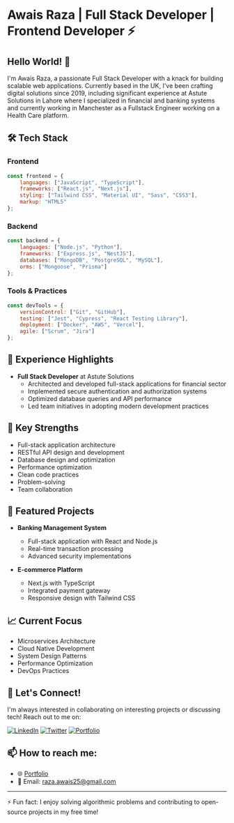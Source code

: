 # Awais Raza | Full Stack Developer | Frontend Developer ⚡

## Hello World! 👋

I'm Awais Raza, a passionate Full Stack Developer with a knack for building scalable web applications. Currently based in the UK, I've been crafting digital solutions since 2019, including significant experience at Astute Solutions in Lahore where I specialized in financial and banking systems and currently working in Manchester as a Fullstack Engineer working on a Health Care platform.

## 🛠️ Tech Stack

### Frontend
```javascript
const frontend = {
    languages: ["JavaScript", "TypeScript"],
    frameworks: ["React.js", "Next.js"],
    styling: ["Tailwind CSS", "Material UI", "Sass", "CSS3"],
    markup: "HTML5"
};
```

### Backend
```javascript
const backend = {
    languages: ["Node.js", "Python"],
    frameworks: ["Express.js", "NestJS"],
    databases: ["MongoDB", "PostgreSQL", "MySQL"],
    orms: ["Mongoose", "Prisma"]
};
```

### Tools & Practices
```javascript
const devTools = {
    versionControl: ["Git", "GitHub"],
    testing: ["Jest", "Cypress", "React Testing Library"],
    deployment: ["Docker", "AWS", "Vercel"],
    agile: ["Scrum", "Jira"]
};
```

## 💼 Experience Highlights

- **Full Stack Developer** at Astute Solutions
  - Architected and developed full-stack applications for financial sector
  - Implemented secure authentication and authorization systems
  - Optimized database queries and API performance
  - Led team initiatives in adopting modern development practices

## 🎯 Key Strengths

- Full-stack application architecture
- RESTful API design and development
- Database design and optimization
- Performance optimization
- Clean code practices
- Problem-solving
- Team collaboration

## 🌟 Featured Projects

- **Banking Management System**
  - Full-stack application with React and Node.js
  - Real-time transaction processing
  - Advanced security implementations
  
- **E-commerce Platform**
  - Next.js with TypeScript
  - Integrated payment gateway
  - Responsive design with Tailwind CSS

## 📈 Current Focus

- Microservices Architecture
- Cloud Native Development
- System Design Patterns
- Performance Optimization
- DevOps Practices

## 🤝 Let's Connect!

I'm always interested in collaborating on interesting projects or discussing tech! Reach out to me on:

[![LinkedIn](https://img.shields.io/badge/LinkedIn-Connect-blue)](your-linkedin-url)
[![Twitter](https://img.shields.io/badge/Twitter-Follow-blue)](your-twitter-url)
[![Portfolio](https://img.shields.io/badge/Portfolio-Visit-green)](your-portfolio-url)

## 📫 How to reach me:

- 🌐 [Portfolio](https://awaisch.netlify.app)
- 📧 Email: raza.awais25@gmail.com

---

⚡ Fun fact: I enjoy solving algorithmic problems and contributing to open-source projects in my free time!
